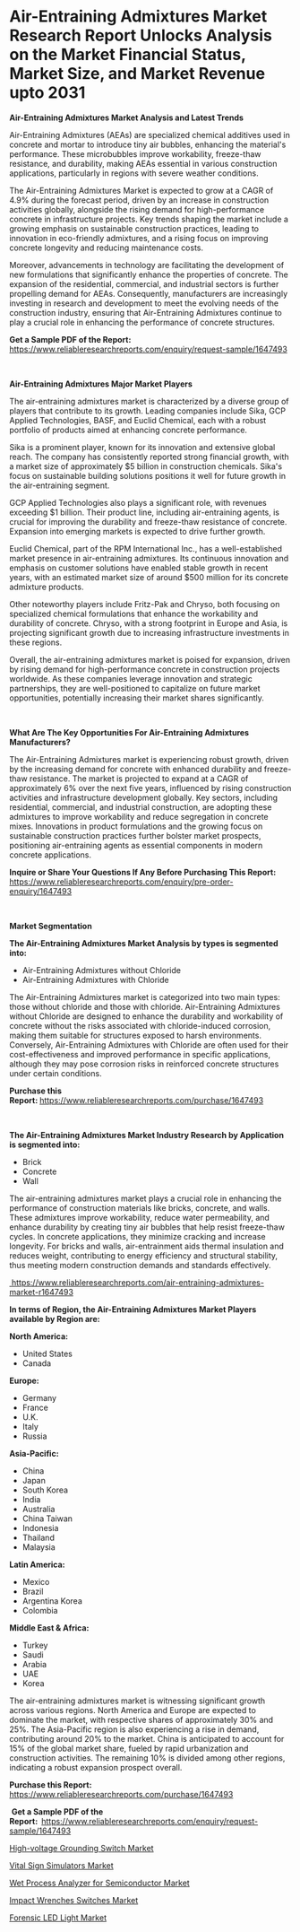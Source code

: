 <p><h1>Air-Entraining Admixtures Market Research Report Unlocks Analysis on the Market Financial Status, Market Size, and Market Revenue upto 2031</h1></p><p><strong>Air-Entraining Admixtures Market Analysis and Latest Trends</strong></p>
<p><p>Air-Entraining Admixtures (AEAs) are specialized chemical additives used in concrete and mortar to introduce tiny air bubbles, enhancing the material's performance. These microbubbles improve workability, freeze-thaw resistance, and durability, making AEAs essential in various construction applications, particularly in regions with severe weather conditions. </p><p>The Air-Entraining Admixtures Market is expected to grow at a CAGR of 4.9% during the forecast period, driven by an increase in construction activities globally, alongside the rising demand for high-performance concrete in infrastructure projects. Key trends shaping the market include a growing emphasis on sustainable construction practices, leading to innovation in eco-friendly admixtures, and a rising focus on improving concrete longevity and reducing maintenance costs. </p><p>Moreover, advancements in technology are facilitating the development of new formulations that significantly enhance the properties of concrete. The expansion of the residential, commercial, and industrial sectors is further propelling demand for AEAs. Consequently, manufacturers are increasingly investing in research and development to meet the evolving needs of the construction industry, ensuring that Air-Entraining Admixtures continue to play a crucial role in enhancing the performance of concrete structures.</p></p>
<p><strong>Get a Sample PDF of the Report:&nbsp;</strong> <a href="https://www.reliableresearchreports.com/enquiry/request-sample/1647493?utm_campaign=16&utm_medium=2&utm_source=Github&utm_content=ia&utm_term=27102024&utm_id=air-entraining-admixtures">https://www.reliableresearchreports.com/enquiry/request-sample/1647493</a></p>
<p>&nbsp;</p>
<p><strong>Air-Entraining Admixtures Major Market Players</strong></p>
<p><p>The air-entraining admixtures market is characterized by a diverse group of players that contribute to its growth. Leading companies include Sika, GCP Applied Technologies, BASF, and Euclid Chemical, each with a robust portfolio of products aimed at enhancing concrete performance.</p><p>Sika is a prominent player, known for its innovation and extensive global reach. The company has consistently reported strong financial growth, with a market size of approximately $5 billion in construction chemicals. Sika's focus on sustainable building solutions positions it well for future growth in the air-entraining segment.</p><p>GCP Applied Technologies also plays a significant role, with revenues exceeding $1 billion. Their product line, including air-entraining agents, is crucial for improving the durability and freeze-thaw resistance of concrete. Expansion into emerging markets is expected to drive further growth.</p><p>Euclid Chemical, part of the RPM International Inc., has a well-established market presence in air-entraining admixtures. Its continuous innovation and emphasis on customer solutions have enabled stable growth in recent years, with an estimated market size of around $500 million for its concrete admixture products.</p><p>Other noteworthy players include Fritz-Pak and Chryso, both focusing on specialized chemical formulations that enhance the workability and durability of concrete. Chryso, with a strong footprint in Europe and Asia, is projecting significant growth due to increasing infrastructure investments in these regions.</p><p>Overall, the air-entraining admixtures market is poised for expansion, driven by rising demand for high-performance concrete in construction projects worldwide. As these companies leverage innovation and strategic partnerships, they are well-positioned to capitalize on future market opportunities, potentially increasing their market shares significantly.</p></p>
<p>&nbsp;</p>
<p><strong>What Are The Key Opportunities For Air-Entraining Admixtures Manufacturers?</strong></p>
<p><p>The Air-Entraining Admixtures market is experiencing robust growth, driven by the increasing demand for concrete with enhanced durability and freeze-thaw resistance. The market is projected to expand at a CAGR of approximately 6% over the next five years, influenced by rising construction activities and infrastructure development globally. Key sectors, including residential, commercial, and industrial construction, are adopting these admixtures to improve workability and reduce segregation in concrete mixes. Innovations in product formulations and the growing focus on sustainable construction practices further bolster market prospects, positioning air-entraining agents as essential components in modern concrete applications.</p></p>
<p><strong>Inquire or Share Your Questions If Any Before Purchasing This Report:</strong> <a href="https://www.reliableresearchreports.com/enquiry/pre-order-enquiry/1647493?utm_campaign=16&utm_medium=2&utm_source=Github&utm_content=ia&utm_term=27102024&utm_id=air-entraining-admixtures">https://www.reliableresearchreports.com/enquiry/pre-order-enquiry/1647493</a></p>
<p>&nbsp;</p>
<p><strong>Market Segmentation</strong></p>
<p><strong>The Air-Entraining Admixtures Market Analysis by types is segmented into:</strong></p>
<p><ul><li>Air-Entraining Admixtures without Chloride</li><li>Air-Entraining Admixtures with Chloride</li></ul></p>
<p><p>The Air-Entraining Admixtures market is categorized into two main types: those without chloride and those with chloride. Air-Entraining Admixtures without Chloride are designed to enhance the durability and workability of concrete without the risks associated with chloride-induced corrosion, making them suitable for structures exposed to harsh environments. Conversely, Air-Entraining Admixtures with Chloride are often used for their cost-effectiveness and improved performance in specific applications, although they may pose corrosion risks in reinforced concrete structures under certain conditions.</p></p>
<p><strong>Purchase this Report:&nbsp;</strong><a href="https://www.reliableresearchreports.com/purchase/1647493?utm_campaign=16&utm_medium=2&utm_source=Github&utm_content=ia&utm_term=27102024&utm_id=air-entraining-admixtures">https://www.reliableresearchreports.com/purchase/1647493</a></p>
<p>&nbsp;</p>
<p><strong>The Air-Entraining Admixtures Market Industry Research by Application is segmented into:</strong></p>
<p><ul><li>Brick</li><li>Concrete</li><li>Wall</li></ul></p>
<p><p>The air-entraining admixtures market plays a crucial role in enhancing the performance of construction materials like bricks, concrete, and walls. These admixtures improve workability, reduce water permeability, and enhance durability by creating tiny air bubbles that help resist freeze-thaw cycles. In concrete applications, they minimize cracking and increase longevity. For bricks and walls, air-entrainment aids thermal insulation and reduces weight, contributing to energy efficiency and structural stability, thus meeting modern construction demands and standards effectively.</p></p>
<p><a href="https://www.reliableresearchreports.com/air-entraining-admixtures-market-r1647493?utm_campaign=16&utm_medium=2&utm_source=Github&utm_content=ia&utm_term=27102024&utm_id=air-entraining-admixtures">&nbsp;https://www.reliableresearchreports.com/air-entraining-admixtures-market-r1647493</a></p>
<p><strong>In terms of Region, the Air-Entraining Admixtures Market Players available by Region are:</strong></p>
<p>
    <p> <strong> North America: </strong>
        <ul>
            <li>United States</li>
            <li>Canada</li>
        </ul>
        </p> 
    <p> <strong> Europe: </strong>
        <ul>
            <li>Germany</li>
            <li>France</li>
            <li>U.K.</li>
            <li>Italy</li>
            <li>Russia</li>
        </ul>
        </p> 
    <p> <strong> Asia-Pacific: </strong>
        <ul>
            <li>China</li>
            <li>Japan</li>
            <li>South Korea</li>
            <li>India</li>
            <li>Australia</li>
            <li>China Taiwan</li>
            <li>Indonesia</li>
            <li>Thailand</li>
            <li>Malaysia</li>
        </ul>
        </p> 
    <p> <strong> Latin America: </strong>
        <ul>
            <li>Mexico</li>
            <li>Brazil</li>
            <li>Argentina Korea</li>
            <li>Colombia</li>
        </ul>
        </p> 
    <p> <strong> Middle East & Africa: </strong>
        <ul>
            <li>Turkey</li>
            <li>Saudi</li>
            <li>Arabia</li>
            <li>UAE</li>
            <li>Korea</li>
        </ul>
    </p>
    </p>
<p><p>The air-entraining admixtures market is witnessing significant growth across various regions. North America and Europe are expected to dominate the market, with respective shares of approximately 30% and 25%. The Asia-Pacific region is also experiencing a rise in demand, contributing around 20% to the market. China is anticipated to account for 15% of the global market share, fueled by rapid urbanization and construction activities. The remaining 10% is divided among other regions, indicating a robust expansion prospect overall.</p></p>
<p><strong>Purchase this Report: </strong><a href="https://www.reliableresearchreports.com/purchase/1647493?utm_campaign=16&utm_medium=2&utm_source=Github&utm_content=ia&utm_term=27102024&utm_id=air-entraining-admixtures">https://www.reliableresearchreports.com/purchase/1647493</a></p>
<p>&nbsp;<strong>Get a Sample PDF of the Report:&nbsp;&nbsp;</strong><a href="https://www.reliableresearchreports.com/enquiry/request-sample/1647493?utm_campaign=16&utm_medium=2&utm_source=Github&utm_content=ia&utm_term=27102024&utm_id=air-entraining-admixtures">https://www.reliableresearchreports.com/enquiry/request-sample/1647493</a></p>
<p><strong></strong></p>
<p><p><a href="https://issuu.com/reportprime-2/docs/high-voltage-grounding-switch-marke_ad8a6c9767fa20?utm_campaign=16&utm_medium=2&utm_source=Github&utm_content=ia&utm_term=27102024&utm_id=air-entraining-admixtures">High-voltage Grounding Switch Market</a></p><p><a href="https://www.linkedin.com/pulse/regulatory-landscape-its-influence-global-vital-sign-simulators-silne?utm_campaign=16&utm_medium=2&utm_source=Github&utm_content=ia&utm_term=27102024&utm_id=air-entraining-admixtures">Vital Sign Simulators Market</a></p><p><a href="https://github.com/maniehilp9ib/Market-Research-Report-List-1/blob/main/wet-process-analyzer-for-semiconductor-market.md?utm_campaign=16&utm_medium=2&utm_source=Github&utm_content=ia&utm_term=27102024&utm_id=air-entraining-admixtures">Wet Process Analyzer for Semiconductor Market</a></p><p><a href="https://issuu.com/reportprime-2/docs/impact-wrenches-switches-market-siz_17fef83bbc46d3?utm_campaign=16&utm_medium=2&utm_source=Github&utm_content=ia&utm_term=27102024&utm_id=air-entraining-admixtures">Impact Wrenches Switches Market</a></p><p><a href="https://github.com/roydonhol47/Market-Research-Report-List-1/blob/main/forensic-led-light-market.md?utm_campaign=16&utm_medium=2&utm_source=Github&utm_content=ia&utm_term=27102024&utm_id=air-entraining-admixtures">Forensic LED Light Market</a></p></p>